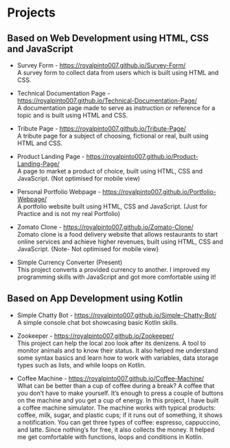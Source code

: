 # Projects

## Based on Web Development using HTML, CSS and JavaScript

- Survey Form - https://royalpinto007.github.io/Survey-Form/ \
A survey form to collect data from users which is built using HTML and CSS.

- Technical Documentation Page - https://royalpinto007.github.io/Technical-Documentation-Page/ \
A documentation page made to serve as instruction or reference for a topic and is built using HTML and CSS.

- Tribute Page - https://royalpinto007.github.io/Tribute-Page/ \
A tribute page for a subject of choosing, fictional or real, built using HTML and CSS.

- Product Landing Page - https://royalpinto007.github.io/Product-Landing-Page/ \
A page to market a product of choice, built using HTML, CSS and JavaScript. (Not optimised for mobile view)

- Personal Portfolio Webpage - https://royalpinto007.github.io/Portfolio-Webpage/ \
A portfolio website built using HTML, CSS and JavaScript. (Just for Practice and is not my real Portfolio)

- Zomato Clone - https://royalpinto007.github.io/Zomato-Clone/ \
Zomato clone is a food delivery website that allows restaurants to start online services and achieve higher revenues, built using HTML, CSS and JavaScript.
{Note- Not optimised for mobile view}

- Simple Currency Converter (Present) \
This project converts a provided currency to another. 
I improved my programming skills with JavaScript and got more comfortable using it!

## Based on App Development using Kotlin

- Simple Chatty Bot - https://royalpinto007.github.io/Simple-Chatty-Bot/ \
A simple console chat bot showcasing basic Kotlin skills.

- Zookeeper - https://royalpinto007.github.io/Zookeeper/ \
This project can help the local zoo look after its denizens. A tool to monitor animals and to know their status.
It also helped me understand some syntax basics and learn how to work with variables, data storage types such as lists, and while loops on Kotlin.

- Coffee Machine - https://royalpinto007.github.io/Coffee-Machine/ \
What can be better than a cup of coffee during a break? A coffee that you don’t have to make yourself. 
It’s enough to press a couple of buttons on the machine and you get a cup of energy. 
In this project, I have built a coffee machine simulator. 
The machine works with typical products: coffee, milk, sugar, and plastic cups; if it runs out of something, it shows a notification. 
You can get three types of coffee: espresso, cappuccino, and latte. Since nothing’s for free, it also collects the money.
It helped me get comfortable with functions, loops and conditions in Kotlin.
